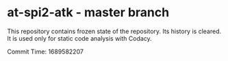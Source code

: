 # at-spi2-atk - master branch

This repository contains frozen state of the repository.
Its history is cleared. It is used only for static code
analysis with Codacy.

Commit Time: 1689582207